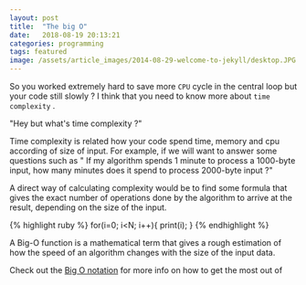 ```yaml
---
layout: post
title:  "The big O"
date:   2018-08-19 20:13:21
categories: programming
tags: featured
image: /assets/article_images/2014-08-29-welcome-to-jekyll/desktop.JPG
---
```


So you worked extremely hard to save more `CPU` cycle in the central loop but your code still slowly ? I think that you need to know more about `time complexity` . 

"Hey but what's time complexity ?"

Time complexity is related how your code spend time, memory and cpu according of size of input. For example, if we will want to answer some questions such as " If my algorithm spends 1 minute to process a 1000-byte input, how many minutes does it spend to process 2000-byte input ?" 

A direct way of calculating complexity would be to find some formula that gives the exact number of operations done by the algorithm to arrive  at the result, depending on the size of the input. 

{% highlight ruby %}
 for(i=0; i<N; i++){
     print(i);
 }
{% endhighlight %}

A Big-O function is a mathematical term that gives a rough estimation of how the speed of an algorithm changes with the size of the input data.

Check out the [Big O notation][big-o-notation] for more info on how to get the most out of 

[big-o-notation]: http://web.mit.edu/16.070/www/lecture/big_o.pdf
